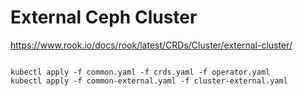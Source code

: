 # External Ceph Cluster

https://www.rook.io/docs/rook/latest/CRDs/Cluster/external-cluster/

```

kubectl apply -f common.yaml -f crds.yaml -f operator.yaml
kubectl apply -f common-external.yaml -f cluster-external.yaml 

```